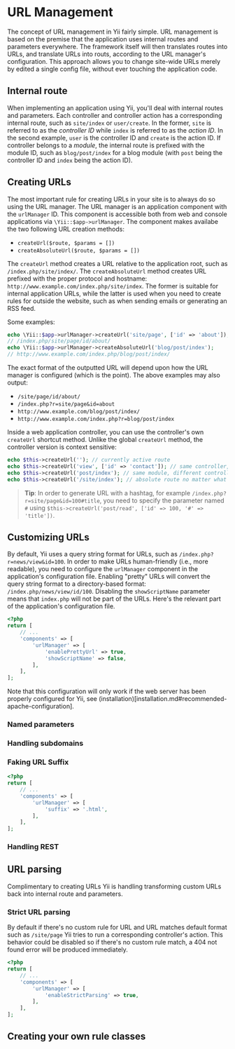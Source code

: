 URL Management
==============

The concept of URL management in Yii fairly simple. URL management is based on the premise that the application uses internal routes and parameters
everywhere. The framework itself will then translates routes into URLs, and translate URLs into routs, according to the URL manager's configuration.
This approach allows you to change site-wide URLs merely by edited a single config file, without ever touching the application code.

Internal route
--------------

When implementing an application using Yii, you'll deal with internal routes and parameters. Each controller and controller action has a corresponding internal route, such as `site/index` or `user/create`. In the former, `site` is referred to as the *controller ID* while `index` is referred to as the *action ID*. In the second example, `user` is the controller ID and `create` is the action ID. If controller belongs to a *module*, the internal route is prefixed with the module ID, such as `blog/post/index` for a blog module (with `post` being the controller ID and `index` being the action ID).

Creating URLs
-------------

The most important rule for creating URLs in your site is to always do so using the URL manager. The URL manager is an
application component with the `urlManager` ID. This component is accessible both from web and console applications via
`\Yii::$app->urlManager`. The component makes availabe the two following URL creation methods:

- `createUrl($route, $params = [])`
- `createAbsoluteUrl($route, $params = [])`

The `createUrl` method creates a URL relative to the application root, such as `/index.php/site/index/`. The `createAbsoluteUrl` method creates URL prefixed with the proper protocol and
hostname: `http://www.example.com/index.php/site/index`. The former is suitable for internal application URLs, while the latter is used when you need to create rules for outside the website, such as when sending emails or generating an RSS feed.

Some examples:

```php
echo \Yii::$app->urlManager->createUrl('site/page', ['id' => 'about']);
// /index.php/site/page/id/about/
echo \Yii::$app->urlManager->createAbsoluteUrl('blog/post/index');
// http://www.example.com/index.php/blog/post/index/
```

The exact format of the outputted URL will depend upon how the URL manager is configured (which is the point). The above examples may also output:

* `/site/page/id/about/`
* `/index.php?r=site/page&id=about`
* `http://www.example.com/blog/post/index/`
* `http://www.example.com/index.php?r=blog/post/index`

Inside a web application controller, you can use the controller's own `createUrl` shortcut method. Unlike the global `createUrl` method, the controller version is context sensitive:

```php
echo $this->createUrl(''); // currently active route
echo $this->createUrl('view', ['id' => 'contact']); // same controller, different action
echo $this->createUrl('post/index'); // same module, different controller and action
echo $this->createUrl('/site/index'); // absolute route no matter what controller is making this call
```

> **Tip**: In order to generate URL with a hashtag, for example `/index.php?r=site/page&id=100#title`, you need to
  specify the parameter named `#` using `$this->createUrl('post/read', ['id' => 100, '#' => 'title'])`.

Customizing URLs
----------------

By default, Yii uses a query string format for URLs, such as `/index.php?r=news/view&id=100`. In order to make URLs
human-friendly (i.e., more readable), you need to configure the `urlManager` component in the application's configuration file. Enabling "pretty" URLs will convert the query string format to a directory-based format: `/index.php/news/view/id/100`. Disabling the `showScriptName` parameter means that `index.php` will not be part of the URLs. Here's the relevant part of the application's configuration file.

```php
<?php
return [
	// ...
	'components' => [
		'urlManager' => [
			'enablePrettyUrl' => true,
			'showScriptName' => false,
		],
	],
];
```

Note that this configuration will only work if the web server has been properly configured for Yii, see (installation)[installation.md#recommended-apache-configuration].

### Named parameters

### Handling subdomains

### Faking URL Suffix

```php
<?php
return [
	// ...
	'components' => [
		'urlManager' => [
			'suffix' => '.html',
		],
	],
];
```

### Handling REST


URL parsing
-----------

Complimentary to creating URLs Yii is handling transforming custom URLs back into internal route and parameters.

### Strict URL parsing

By default if there's no custom rule for URL and URL matches default format such as `/site/page` Yii tries to run a
corresponding controller's action. This behavior could be disabled so if there's no custom rule match, a 404 not found
error will be produced immediately.

```php
<?php
return [
	// ...
	'components' => [
		'urlManager' => [
			'enableStrictParsing' => true,
		],
	],
];
```

Creating your own rule classes
------------------------------
